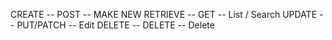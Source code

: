 CREATE -- POST -- MAKE NEW
RETRIEVE -- GET -- List / Search
UPDATE -- PUT/PATCH -- Edit
DELETE -- DELETE -- Delete
